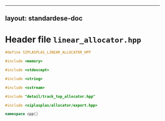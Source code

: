 
---
layout: standardese-doc
---

# Header file `linear_allocator.hpp`

``` cpp
#define SIPLASPLAS_LINEAR_ALLOCATOR_HPP 

#include <memory>

#include <stdexcept>

#include <string>

#include <sstream>

#include "detail/track_top_allocator.hpp"

#include <siplasplas/allocator/export.hpp>

namespace cpp{}
```
